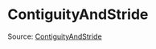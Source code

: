 # ContiguityAndStride

Source: [ContiguityAndStride](../../../csrc/device_lower/analysis/tensor_memory.cpp#L346)
